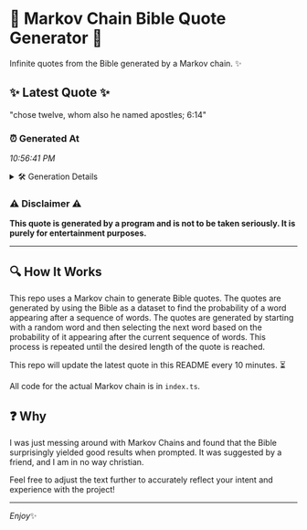 # 📖 Markov Chain Bible Quote Generator 📖

Infinite quotes from the Bible generated by a Markov chain. ✨

## ✨ Latest Quote ✨
"chose twelve, whom also he named apostles; 6:14"

### ⏰ Generated At
*10:56:41 PM*

<details>
    <summary>🛠️ Generation Details</summary>
    <p>
        <strong>🌱 Seed:</strong> chose<br>
        <strong>🔄 Iterations:</strong> 7<br>
        <strong>📜 Context History:</strong><br>[ chose ]: twelve,<br>[ chose, twelve, ]: whom<br>[ chose, twelve,, whom ]: also<br>[ chose, twelve,, whom, also ]: he<br>[ chose, twelve,, whom, also, he ]: named<br>[ chose, twelve,, whom, also, he, named ]: apostles;<br>[ twelve,, whom, also, he, named, apostles; ]: 6:14<br>
    </p>
</details>

### ⚠️ Disclaimer ⚠️
**This quote is generated by a program and is not to be taken seriously. It is purely for entertainment purposes.**

---

## 🔍 How It Works

This repo uses a Markov chain to generate Bible quotes. The quotes are generated by using the Bible as a dataset to find the probability of a word appearing after a sequence of words. The quotes are generated by starting with a random word and then selecting the next word based on the probability of it appearing after the current sequence of words. This process is repeated until the desired length of the quote is reached.

This repo will update the latest quote in this README every 10 minutes. ⏳

All code for the actual Markov chain is in `index.ts`.

## ❓ Why

I was just messing around with Markov Chains and found that the Bible surprisingly yielded good results when prompted. 
It was suggested by a friend, and I am in no way christian.

Feel free to adjust the text further to accurately reflect your intent and experience with the project!

---

*Enjoy*✨
